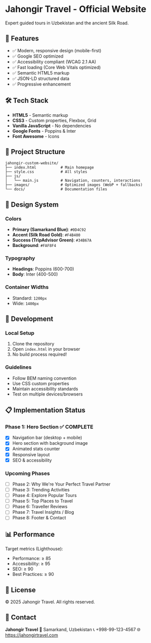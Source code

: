 # Jahongir Travel - Official Website

Expert guided tours in Uzbekistan and the ancient Silk Road.

## 🌟 Features

- ✅ Modern, responsive design (mobile-first)
- ✅ Google SEO optimized
- ✅ Accessibility compliant (WCAG 2.1 AA)
- ✅ Fast loading (Core Web Vitals optimized)
- ✅ Semantic HTML5 markup
- ✅ JSON-LD structured data
- ✅ Progressive enhancement

## 🛠️ Tech Stack

- **HTML5** - Semantic markup
- **CSS3** - Custom properties, Flexbox, Grid
- **Vanilla JavaScript** - No dependencies
- **Google Fonts** - Poppins & Inter
- **Font Awesome** - Icons

## 📂 Project Structure

```
jahongir-custom-website/
├── index.html           # Main homepage
├── style.css            # All styles
├── js/
│   └── main.js          # Navigation, counters, interactions
├── images/              # Optimized images (WebP + fallbacks)
└── docs/                # Documentation files
```

## 🎨 Design System

### Colors
- **Primary (Samarkand Blue)**: `#0D4C92`
- **Accent (Silk Road Gold)**: `#F4B400`
- **Success (TripAdvisor Green)**: `#34B67A`
- **Background**: `#FAF8F4`

### Typography
- **Headings**: Poppins (600-700)
- **Body**: Inter (400-500)

### Container Widths
- Standard: `1200px`
- Wide: `1400px`

## 🚀 Development

### Local Setup
1. Clone the repository
2. Open `index.html` in your browser
3. No build process required!

### Guidelines
- Follow BEM naming convention
- Use CSS custom properties
- Maintain accessibility standards
- Test on multiple devices/browsers

## 📋 Implementation Status

### Phase 1: Hero Section ✅ COMPLETE
- [x] Navigation bar (desktop + mobile)
- [x] Hero section with background image
- [x] Animated stats counter
- [x] Responsive layout
- [x] SEO & accessibility

### Upcoming Phases
- [ ] Phase 2: Why We're Your Perfect Travel Partner
- [ ] Phase 3: Trending Activities
- [ ] Phase 4: Explore Popular Tours
- [ ] Phase 5: Top Places to Travel
- [ ] Phase 6: Traveller Reviews
- [ ] Phase 7: Travel Insights / Blog
- [ ] Phase 8: Footer & Contact

## 📊 Performance

Target metrics (Lighthouse):
- Performance: ≥ 85
- Accessibility: ≥ 95
- SEO: ≥ 90
- Best Practices: ≥ 90

## 📝 License

© 2025 Jahongir Travel. All rights reserved.

## 👤 Contact

**Jahongir Travel**
📍 Samarkand, Uzbekistan
📞 +998-99-123-4567
🌐 https://jahongirtravel.com
